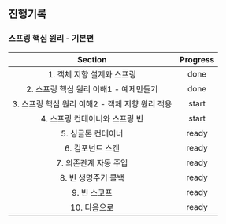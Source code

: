 ## 진행기록
### 스프링 핵심 원리 - 기본편 
| Section | Progress |
| :--: | :--: |
| 1. 객체 지향 설계와 스프링 | done
| 2. 스프링 핵심 원리 이해1 - 예제만들기 | done
| 3. 스프링 핵심 원리 이해2 - 객체 지향 원리 적용 | start
| 4. 스프링 컨테이너와 스프링 빈 | start
| 5. 싱글톤 컨테이너 | ready
| 6. 컴포넌트 스캔 | ready
| 7. 의존관계 자동 주입 | ready
| 8. 빈 생명주기 콜백 | ready
| 9. 빈 스코프 | ready
| 10. 다음으로 | ready
